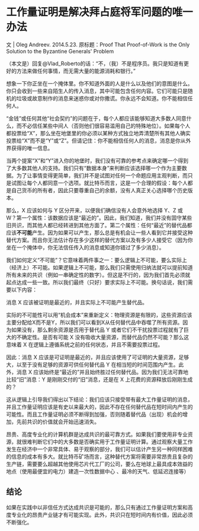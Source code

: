 # 工作量证明是解决拜占庭将军问题的唯一办法

文 | Oleg Andreev. 2014.5.23. 原标题：Proof That Proof-of-Work is the Only Solution to the Byzantine Generals' Problem

（本文是）回复@Vlad_Roberto的话：“不，（我）不是程序员。我只是知道有更好的方法来做任何事情，而无需大量的能源消耗和银行。”

想象一下你正坐在一个掩体里。你不知道外面的人是什么以及他们的意图是什么。你只会收到一些来自陌生人的传入消息，其中可能包含任何内容。它们可能只是随机的垃圾或故意制作的消息来迷惑你或对你撒谎。你永远不会知道。你不能相信任何人。

“金钱”或任何其他“社会契约”的问题在于，每个人都应该能够知道大多数人同意什么，而不必信任某些中间人（否则他们很容易滥用自己的特殊地位）。如果每个人都投票给“X”，那么坐在地堡里的你必须以某种方式独立地弄清楚所有其他人确实投票给“X”而不是“Y”或“Z”。但请记住：你不能相信任何人的消息，消息是你从外界获得的唯一信息。

当两个提案“X”和“Y”进入你的地堡时，我们没有可靠的参考点来确定哪一个得到了大多数其他人的支持。我们只有“数据本身”来判断应该选择哪一个作为主要数据。为了让事情变得更简单，我们并不是试图对任何一个命题应用主观判断，而只是试图让每个人都同意一个选项。就比特币而言，这是一个合理的假设：每个人都是自己货币的所有者，因此只要尊重自己的余额，没有人真正关心选择哪个历史版本。

那么，X 应该如何与 Y 区分开来，以便我们确信没有人会意外地选择 Y、Z 或 W？第一个属性：该数据应该是“最近的”。因此，我们知道，我们并没有固守某些旧共识，而其他人都已经转进到其他方面了。第二个属性：任何“最近”的替代品都应该**不可能**产生。因为如果可以产生，那么总是有机会让一些人看到它并接受这种替代方案。而且你无法估计存在多少这样的替代方案以及有多少人接受它（因为你坐在一个掩体中，你无法信任传入的消息或知道你错过了多少消息）。

我们如何定义“不可能”？它意味着两件事之一：要么逻辑上不可能，要么实际上（经济上）不可能。如果逻辑上不可能，那么我们只需使用归纳法就可以提前知道所有未来的共识（例如一串确定性的数字）。但这是不行的，因为我们首先必须就起点达成一些一致。所以我们最终（只好）要求实际上不可能。换句话说，我们需要以下内容：

消息 X 应该被证明是最近的，并且实际上不可能产生替代品。

实际的不可能性可以用“机会成本”来重新定义：物理资源是有限的，这些资源应该主要分配给X而不是Y，所以我们可以看到X从任何替代品中吞噬了所有资源。因为如果没有，那么剩余资源是否用于替代品 Y 或者它们不干扰投票过程就有了巨大的不确定性。是否有可能 X 没有吸收大量资源，而替代品仍然不可能？那么这意味着 X 在逻辑上遵循系统之前的任何状态，并且不需要投票过程。

因此：消息 X 应该是可证明是最近的，并且应该使用了可证明的大量资源，足够大，以至于没有足够的资源可供任何替代品 Y 在相当短的时间范围内产生。此外，消息 X 应该始终是“最近的”并且始终胜过任何替代品。因为我们无法可靠地比较“旧”消息：Y 是刚刚交付的“旧”消息，还是在 X 上花费的资源释放后刚刚生成的？

这从逻辑上引导我们得出以下结论：我们应该只接受带有最大工作量证明的消息，并且工作量证明应该是有史以来最大的，因此不存在任何替代品在短时间内产生的可能性。而且工作量证明必须不断得到加强，否则随着替代品（出现）机会的增加，先前共识的价值就会开始迅速消失。

昂贵、高度专业化的计算机群是达成共识的最可靠方式。如果我们要使用非专业资源，就很难判断它们中的大多数是否确实用于工作量证明计算。通过观察大量工作发生在经济中一个非常具体、易于观察的部分，我们可以估计产生另一种同样困难的信息的成本有多大。就比特币矿场而言，这种替代方案将需要非常昂贵且复杂的生产链，需要要么超越其他使用芯片代工厂的公司，要么在地球上最具成本效益的地点（使用最便宜的电力）建造一次性数据中心 、最冷的天气、低延迟连接等）

## 结论

如果在实践中以非信任方式达成共识是可能的，那么只有通过工作量证明方案和高度专业化的昂贵产业链才有可能实现。此外，共识只在短时间内有价值，因此必须不断强化。

